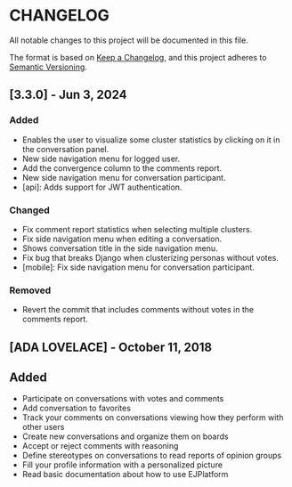 # CHANGELOG

All notable changes to this project will be documented in this file.

The format is based on [Keep a Changelog](https://keepachangelog.com/en/1.1.0/),
and this project adheres to [Semantic Versioning](https://semver.org/spec/v2.0.0.html).


## [3.3.0] - Jun 3, 2024

### Added

- Enables the user to visualize some cluster statistics by clicking on it in the conversation panel.
- New side navigation menu for logged user.
- Add the convergence column to the comments report.
- New side navigation menu for conversation participant.
- [api]: Adds support for JWT authentication.

### Changed

- Fix comment report statistics when selecting multiple clusters.
- Fix side navigation menu when editing a conversation.
- Shows conversation title in the side navigation menu.
- Fix bug that breaks Django when clusterizing personas without votes.
- [mobile]: Fix side navigation menu for conversation participant.

### Removed

- Revert the commit that includes comments without votes in the comments report.

## [ADA LOVELACE] - October 11, 2018

## Added

- Participate on conversations with votes and comments
- Add conversation to favorites
- Track your comments on conversations viewing how they perform with other users
- Create new conversations and organize them on boards
- Accept or reject comments with reasoning
- Define stereotypes on conversations to read reports of opinion groups
- Fill your profile information with a personalized picture
- Read basic documentation about how to use EJPlatform
